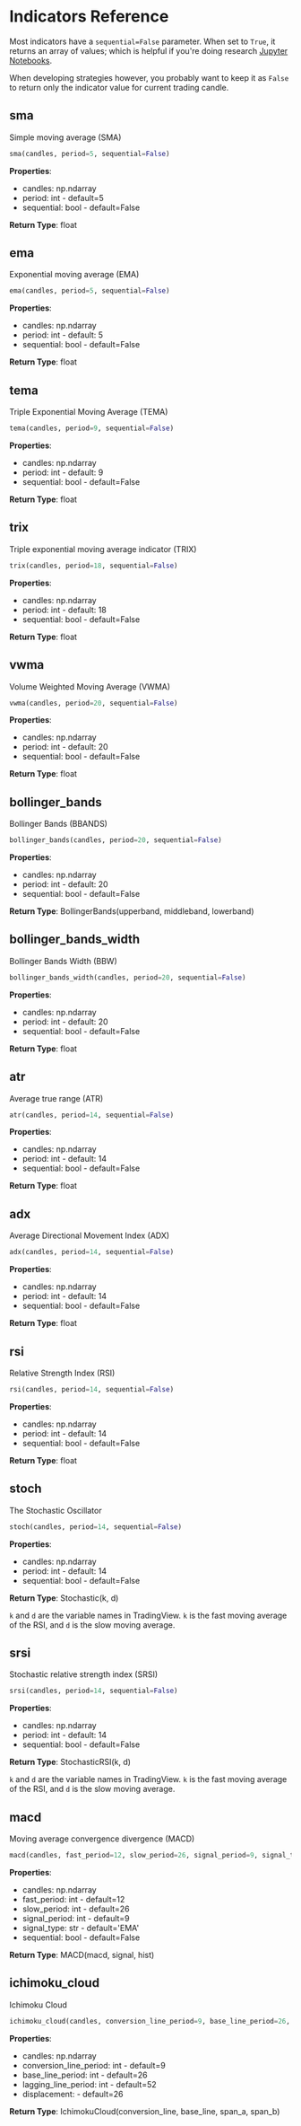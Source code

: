 # Indicators Reference

Most indicators have a `sequential=False` parameter. When set to `True`, it returns an array of values; which is helpful if you're doing research [Jupyter Notebooks](/docs/jupyter-notebooks).

When developing strategies however, you probably want to keep it as `False` to return only the indicator value for current trading candle.

## sma

Simple moving average (SMA)

```py
sma(candles, period=5, sequential=False)
```

**Properties**:

-   candles: np.ndarray
-   period: int - default=5
-   sequential: bool - default=False

**Return Type**: float

## ema

Exponential moving average (EMA)

```py
ema(candles, period=5, sequential=False)
```

**Properties**:

-   candles: np.ndarray
-   period: int - default: 5
-   sequential: bool - default=False

**Return Type**: float

## tema

Triple Exponential Moving Average (TEMA)

```py
tema(candles, period=9, sequential=False)
```

**Properties**:

-   candles: np.ndarray
-   period: int - default: 9
-   sequential: bool - default=False

**Return Type**: float

## trix

Triple exponential moving average indicator (TRIX)

```py
trix(candles, period=18, sequential=False)
```

**Properties**:

-   candles: np.ndarray
-   period: int - default: 18
-   sequential: bool - default=False

**Return Type**: float

## vwma

Volume Weighted Moving Average (VWMA)

```py
vwma(candles, period=20, sequential=False)
```

**Properties**:

-   candles: np.ndarray
-   period: int - default: 20
-   sequential: bool - default=False

**Return Type**: float

## bollinger_bands

Bollinger Bands (BBANDS)

```py
bollinger_bands(candles, period=20, sequential=False)
```

**Properties**:

-   candles: np.ndarray
-   period: int - default: 20
-   sequential: bool - default=False

**Return Type**: BollingerBands(upperband, middleband, lowerband)

## bollinger_bands_width

Bollinger Bands Width (BBW)

```py
bollinger_bands_width(candles, period=20, sequential=False)
```

**Properties**:

-   candles: np.ndarray
-   period: int - default: 20
-   sequential: bool - default=False

**Return Type**: float

## atr

Average true range (ATR)

```py
atr(candles, period=14, sequential=False)
```

**Properties**:

-   candles: np.ndarray
-   period: int - default: 14
-   sequential: bool - default=False

**Return Type**: float

## adx

Average Directional Movement Index (ADX)

```py
adx(candles, period=14, sequential=False)
```

**Properties**:

-   candles: np.ndarray
-   period: int - default: 14
-   sequential: bool - default=False

**Return Type**: float

## rsi

Relative Strength Index (RSI)

```py
rsi(candles, period=14, sequential=False)
```

**Properties**:

-   candles: np.ndarray
-   period: int - default: 14
-   sequential: bool - default=False

**Return Type**: float

## stoch

The Stochastic Oscillator

```py
stoch(candles, period=14, sequential=False)
```

**Properties**:

-   candles: np.ndarray
-   period: int - default: 14
-   sequential: bool - default=False

**Return Type**: Stochastic(k, d)

`k` and `d` are the variable names in TradingView. `k` is the fast moving average of the RSI, and `d` is the slow moving average.

## srsi

Stochastic relative strength index (SRSI)

```py
srsi(candles, period=14, sequential=False)
```

**Properties**:

-   candles: np.ndarray
-   period: int - default: 14
-   sequential: bool - default=False

**Return Type**: StochasticRSI(k, d)

`k` and `d` are the variable names in TradingView. `k` is the fast moving average of the RSI, and `d` is the slow moving average.

## macd

Moving average convergence divergence (MACD)

```py
macd(candles, fast_period=12, slow_period=26, signal_period=9, signal_type='EMA', sequential=False)
```

**Properties**:

-   candles: np.ndarray
-   fast_period: int - default=12
-   slow_period: int - default=26
-   signal_period: int - default=9
-   signal_type: str - default='EMA'
-   sequential: bool - default=False

**Return Type**: MACD(macd, signal, hist)

## ichimoku_cloud

Ichimoku Cloud

```py
ichimoku_cloud(candles, conversion_line_period=9, base_line_period=26, lagging_line_period=52, displacement=26)
```

**Properties**:

-   candles: np.ndarray
-   conversion_line_period: int - default=9
-   base_line_period: int - default=26
-   lagging_line_period: int - default=52
-   displacement: - default=26

**Return Type**: IchimokuCloud(conversion_line, base_line, span_a, span_b)
